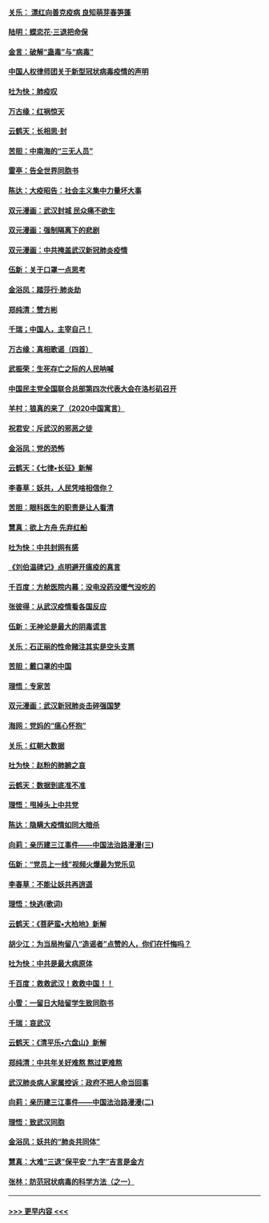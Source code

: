 #### [关乐： 漂红向善克疫病 良知萌芽春笋蓬](../pages/nsc993/n11865710.md?t=02140433) 
#### [陆明：蝶恋花‧三退把命保](../pages/nsc993/n11865673.md?t=02140433) 
#### [金言：破解“蛊毒”与“病毒”](../pages/nsc993/n11864103.md?t=02140433) 
#### [中国人权律师团关于新型冠状病毒疫情的声明](../pages/nsc993/n11864249.md?t=02140433) 
#### [吐为快：肺疫叹](../pages/nsc993/n11864027.md?t=02140433) 
#### [万古缘：红祸惊天](../pages/nsc993/n11864079.md?t=02140433) 
#### [云鹤天：长相思‧封](../pages/nsc993/n11864006.md?t=02140433) 
#### [苦胆：中南海的“三无人员”](../pages/nsc993/n11862997.md?t=02140433) 
#### [雷亭：告全世界同胞书](../pages/nsc993/n11862572.md?t=02140433) 
#### [陈达：大疫昭告：社会主义集中力量坏大事](../pages/nsc993/n11859419.md?t=02140433) 
#### [双元漫画：武汉封城 民众痛不欲生](../pages/nsc993/n11859287.md?t=02140433) 
#### [双元漫画：强制隔离下的悲剧](../pages/nsc993/n11859244.md?t=02140433) 
#### [双元漫画：中共掩盖武汉新冠肺炎疫情](../pages/nsc993/n11858249.md?t=02140433) 
#### [伍新：关于口罩一点思考](../pages/nsc993/n11859195.md?t=02140433) 
#### [金浴凤：踏莎行‧肺炎劫](../pages/nsc993/n11858227.md?t=02140433) 
#### [郑纯清：赞方彬](../pages/nsc993/n11856803.md?t=02140433) 
#### [千瑞；中国人，主宰自己！](../pages/nsc993/n11856793.md?t=02140433) 
#### [万古缘：真相歌谣（四首）](../pages/nsc993/n11856263.md?t=02140433) 
#### [武振荣：生死存亡之际的人民呐喊](../pages/nsc993/n11856256.md?t=02140433) 
#### [中国民主党全国联合总部第四次代表大会在洛杉矶召开](../pages/nsc993/n11856344.md?t=02140433) 
#### [羊村：狼真的来了（2020中国寓言）](../pages/nsc993/n11856229.md?t=02140433) 
#### [祝君安：斥武汉的邪恶之徒](../pages/nsc993/n11855861.md?t=02140433) 
#### [金浴凤：党的恐怖](../pages/nsc993/n11855849.md?t=02140433) 
#### [云鹤天：《七律▪长征》新解](../pages/nsc993/n11855479.md?t=02140433) 
#### [李春草：妖共，人民凭啥相信你？](../pages/nsc993/n11855196.md?t=02140433) 
#### [苦胆：眼科医生的职责是让人看清](../pages/nsc993/n11853840.md?t=02140433) 
#### [慧真：欲上方舟 先弃红船](../pages/nsc993/n11853483.md?t=02140433) 
#### [吐为快：中共封网有感](../pages/nsc993/n11852575.md?t=02140433) 
#### [《刘伯温碑记》点明避开瘟疫的真言](../pages/nsc993/n11852128.md?t=02140433) 
#### [千百度：方舱医院内幕：没电没药没暖气没吃的](../pages/nsc993/n11850211.md?t=02140433) 
#### [张彼得：从武汉疫情看各国反应](../pages/nsc993/n11850102.md?t=02140433) 
#### [伍新：无神论是最大的阴毒谎言](../pages/nsc993/n11846129.md?t=02140433) 
#### [关乐：石正丽的性命赌注其实是空头支票](../pages/nsc993/n11846109.md?t=02140433) 
#### [苦胆：戴口罩的中国](../pages/nsc993/n11845576.md?t=02140433) 
#### [理悟：专家苦](../pages/nsc993/n11845564.md?t=02140433) 
#### [双元漫画：武汉新冠肺炎击碎强国梦](../pages/nsc993/n11843320.md?t=02140433) 
#### [海网：党妈的“瘟心怀抱”](../pages/nsc993/n11840740.md?t=02140433) 
#### [关乐：红朝大数据](../pages/nsc993/n11840675.md?t=02140433) 
#### [吐为快：赵粉的肺腑之哀](../pages/nsc993/n11840618.md?t=02140433) 
#### [云鹤天：数据到底准不准](../pages/nsc993/n11840325.md?t=02140433) 
#### [理悟：甩掉头上中共党](../pages/nsc993/n11838826.md?t=02140433) 
#### [陈达：隐瞒大疫情如同大暗杀](../pages/nsc993/n11838771.md?t=02140433) 
#### [向莉：亲历建三江事件——中国法治路漫漫(三)](../pages/nsc993/n11831825.md?t=02140433) 
#### [伍新：“党员上一线”视频火爆最为党乐见](../pages/nsc993/n11838200.md?t=02140433) 
#### [李春草：不能让妖共再逍遥](../pages/nsc993/n11838102.md?t=02140433) 
#### [理悟：快逃(歌词)](../pages/nsc993/n11838083.md?t=02140433) 
#### [云鹤天：《菩萨蛮▪大柏地》新解](../pages/nsc993/n11838059.md?t=02140433) 
#### [胡少江：为当局拘留八“造谣者”点赞的人，你们在忏悔吗？](../pages/nsc993/n11836801.md?t=02140433) 
#### [吐为快：中共是最大病原体](../pages/nsc993/n11836748.md?t=02140433) 
#### [千百度：救救武汉！救救中国！！](../pages/nsc993/n11836145.md?t=02140433) 
#### [小雪：一留日大陆留学生致同胞书](../pages/nsc993/n11834624.md?t=02140433) 
#### [千瑞：哀武汉](../pages/nsc993/n11833647.md?t=02140433) 
#### [云鹤天：《清平乐▪六盘山》新解](../pages/nsc993/n11833611.md?t=02140433) 
#### [郑纯清：中共年关好难熬 熬过更难熬](../pages/nsc993/n11833489.md?t=02140433) 
#### [武汉肺炎病人家属控诉：政府不把人命当回事](../pages/nsc993/n11833205.md?t=02140433) 
#### [向莉：亲历建三江事件——中国法治路漫漫(二)](../pages/nsc993/n11829102.md?t=02140433) 
#### [理悟：致武汉同胞](../pages/nsc993/n11831522.md?t=02140433) 
#### [金浴凤：妖共的“肺炎共同体”](../pages/nsc993/n11829448.md?t=02140433) 
#### [慧真：大难“三退”保平安 “九字”吉言是金方](../pages/nsc993/n11829501.md?t=02140433) 
#### [张林：防范冠状病毒的科学方法（之一）](../pages/nsc993/n11828618.md?t=02140433) 

----
#### [ >>> 更早内容 <<< ](../indexes/nsc993-earlier.md)
